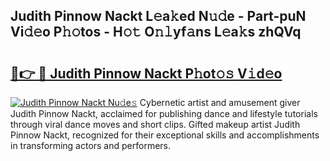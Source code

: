 ## Judith Pinnow Nackt L𝚎a𝚔ed N𝚞𝚍e - Part-puN Vi𝚍𝚎o P𝚑𝚘tos - H𝚘𝚝 O𝚗𝚕yf𝚊ns L𝚎a𝚔s zhQVq

# <h2><a href="http://kf41w8l.oniu.top/?m=Judith+Pinnow+Nackt">🔗👉 🔴 Judith Pinnow Nackt P𝚑ot𝚘𝚜 V𝚒d𝚎o</a></h2>

[![Judith Pinnow Nackt Nu𝚍e𝚜](https://i.imgur.com/0qMVB7G.gif)](http://kf41w8l.oniu.top/?m=Judith+Pinnow+Nackt)
Cybernetic artist and amusement giver Judith Pinnow Nackt, acclaimed for publishing dance and lifestyle tutorials through viral dance moves and short clips. Gifted makeup artist Judith Pinnow Nackt, recognized for their exceptional skills and accomplishments in transforming actors and performers.  
